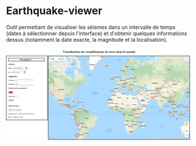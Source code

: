 # Earthquake-viewer

Outil permettant de visualiser les séismes dans un intervalle de temps (dates à sélectionner depuis l'interface) et d'obtenir quelques informations dessus (notamment la date exacte, la magnitude et la localisation).

![img](https://github.com/AntoineEscriva/Earthquake-viewer/blob/main/exemple/exemple.PNG)
